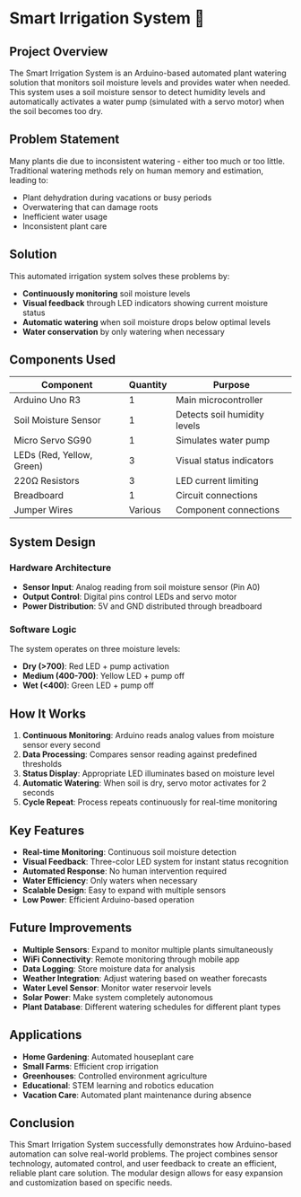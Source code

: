 # Smart Irrigation System 🌱

## Project Overview

The Smart Irrigation System is an Arduino-based automated plant watering solution that monitors soil moisture levels and provides water when needed. This system uses a soil moisture sensor to detect humidity levels and automatically activates a water pump (simulated with a servo motor) when the soil becomes too dry.

## Problem Statement

Many plants die due to inconsistent watering - either too much or too little. Traditional watering methods rely on human memory and estimation, leading to:
- Plant dehydration during vacations or busy periods
- Overwatering that can damage roots
- Inefficient water usage
- Inconsistent plant care

## Solution

This automated irrigation system solves these problems by:
- **Continuously monitoring** soil moisture levels
- **Visual feedback** through LED indicators showing current moisture status
- **Automatic watering** when soil moisture drops below optimal levels
- **Water conservation** by only watering when necessary

## Components Used

| Component | Quantity | Purpose |
|-----------|----------|---------|
| Arduino Uno R3 | 1 | Main microcontroller |
| Soil Moisture Sensor | 1 | Detects soil humidity levels |
| Micro Servo SG90 | 1 | Simulates water pump |
| LEDs (Red, Yellow, Green) | 3 | Visual status indicators |
| 220Ω Resistors | 3 | LED current limiting |
| Breadboard | 1 | Circuit connections |
| Jumper Wires | Various | Component connections |

## System Design

### Hardware Architecture
- **Sensor Input**: Analog reading from soil moisture sensor (Pin A0)
- **Output Control**: Digital pins control LEDs and servo motor
- **Power Distribution**: 5V and GND distributed through breadboard

### Software Logic
The system operates on three moisture levels:
- **Dry (>700)**: Red LED + pump activation
- **Medium (400-700)**: Yellow LED + pump off
- **Wet (<400)**: Green LED + pump off

## How It Works

1. **Continuous Monitoring**: Arduino reads analog values from moisture sensor every second
2. **Data Processing**: Compares sensor reading against predefined thresholds
3. **Status Display**: Appropriate LED illuminates based on moisture level
4. **Automatic Watering**: When soil is dry, servo motor activates for 2 seconds
5. **Cycle Repeat**: Process repeats continuously for real-time monitoring

## Key Features

- **Real-time Monitoring**: Continuous soil moisture detection
- **Visual Feedback**: Three-color LED system for instant status recognition
- **Automated Response**: No human intervention required
- **Water Efficiency**: Only waters when necessary
- **Scalable Design**: Easy to expand with multiple sensors
- **Low Power**: Efficient Arduino-based operation

## Future Improvements

- **Multiple Sensors**: Expand to monitor multiple plants simultaneously
- **WiFi Connectivity**: Remote monitoring through mobile app
- **Data Logging**: Store moisture data for analysis
- **Weather Integration**: Adjust watering based on weather forecasts
- **Water Level Sensor**: Monitor water reservoir levels
- **Solar Power**: Make system completely autonomous
- **Plant Database**: Different watering schedules for different plant types

## Applications

- **Home Gardening**: Automated houseplant care
- **Small Farms**: Efficient crop irrigation
- **Greenhouses**: Controlled environment agriculture
- **Educational**: STEM learning and robotics education
- **Vacation Care**: Automated plant maintenance during absence

## Conclusion

This Smart Irrigation System successfully demonstrates how Arduino-based automation can solve real-world problems. The project combines sensor technology, automated control, and user feedback to create an efficient, reliable plant care solution. The modular design allows for easy expansion and customization based on specific needs.
